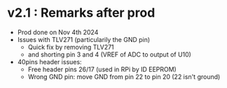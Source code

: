 # v2.1 : Remarks after prod

* Prod done on Nov 4th 2024
* Issues with TLV271 (particularily the GND pin)
  * Quick fix by removing TLV271 
  * and shorting pin 3 and 4 (VREF of ADC to output of U10)
* 40pins header issues:
  * Free header pins 26/17 (used in RPi by ID EEPROM)
  * Wrong GND pin: move GND from pin 22 to pin 20 (22 isn't ground)
